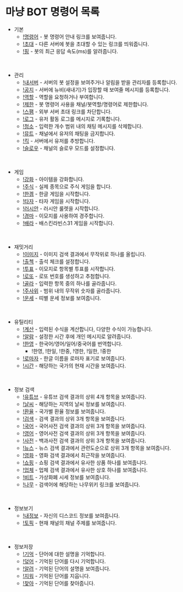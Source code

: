 # 마냥 BOT 명령어 목록

- 기본
  - [!명령어](basic.md#명령어) - 봇 명령어 안내 링크를 보여줍니다.
  - [!초대](basic.md#초대) - 다른 서버에 봇을 초대할 수 있는 링크를 띄워줍니다.
  - [!핑](basic.md#핑) - 봇의 최근 응답 속도(ms)를 알려줍니다.

</br>

- 관리
  - [!내서버](server.md#내서버) - 서버의 봇 설정을 보여주거나 알림을 받을 관리자를 등록합니다.
  - [!공지](server.md#공지) - 서버에 뉴비(새내기)가 입장할 때 보여줄 메시지를 등록합니다.
  - [!역할](server.md#역할) - 역할을 요청하거나 부여합니다.
  - [!제한](server.md#제한) - 봇 명령어 사용을 채널/봇역할/명령어로 제한합니다.
  - [!스팸](server.md#스팸) - 외부 서버 초대 링크를 차단합니다.
  - [!로그](server.md#로그) - 유저 활동 로그를 메시지로 기록합니다.
  - [!청소](server.md#청소) - 입력한 개수 범위 내의 채팅 메시지를 삭제합니다.
  - [!뮤트](server.md#뮤트) - 채널에서 유저의 채팅을 금지합니다.
  - [!킥](server.md#킥) - 서버에서 유저를 추방합니다.
  - [!슬로우](server.md#슬로우) - 채널의 슬로우 모드를 설정합니다.

</br>

- 게임
  - [!강화](game.md#강화) - 아이템을 강화합니다.
  - [!주식](game.md#주식) - 실제 종목으로 주식 게임을 합니다.
  - [!한겜](game.md#한겜) - 한글 게임을 시작합니다.
  - [!타자](game.md#타자) - 타자 게임을 시작합니다.
  - [!러시안](game.md#러시안) - 러시안 룰렛을 시작합니다.
  - [!경마](game.md#경마) - 이모지를 사용하여 경주합니다.
  - [!배라](game.md#배라) - 배스킨라빈스31 게임을 시작합니다.

</br>

- 재밋거리
  - [!이미지](fun.md#이미지) - 이미지 검색 결과에서 무작위로 하나를 올립니다.
  - [!출첵](fun.md#출첵) - 출석 체크를 설정합니다.
  - [!투표](fun.md#투표) - 이모지로 항목별 투표를 시작합니다.
  - [!로또](fun.md#로또) - 로또 번호를 생성하고 추첨합니다.
  - [!골라](fun.md#골라) - 입력한 항목 중의 하나를 골라줍니다.
  - [!주사위](fun.md#주사위) - 범위 내의 무작위 숫자를 골라줍니다.
  - [!운세](fun.md#운세) - 띠별 운세 정보를 보여줍니다.

</br>

- 유틸리티
  - [!계산](util.md#계산) - 입력된 수식을 계산합니다, 다양한 수식이 가능합니다.
  - [!알람](util.md#알람) - 설정한 시간 후에 개인 메시지로 알려줍니다.
  - [!한영](util.md#한영) - 한국어/영어/일어/중국어를 번역합니다.
    - !한영, !한일, !한중, !영한, !일한, !중한
  - [!로마자](util.md#로마자) - 한글 이름을 로마자 표기로 보여줍니다.
  - [!시간](util.md#시간) - 해당하는 국가의 현재 시간을 보여줍니다.

</br>

- 정보 검색
  - [!유튜브](search.md#유튜브) - 유튜브 검색 결과의 상위 4개 항목을 보여줍니다.
  - [!날씨](search.md#날씨) - 해당하는 지역의 날씨 정보를 보여줍니다.
  - [!환율](search.md#환율) - 국가별 환율 정보를 보여줍니다.
  - [!검색](search.md#검색) - 검색 결과의 상위 3개 항목을 보여줍니다.
  - [!국어](search.md#국어) - 국어사전 검색 결과의 상위 3개 항목을 보여줍니다.
  - [!영어](search.md#영어) - 영어사전 검색 결과의 상위 3개 항목을 보여줍니다.
  - [!사전](search.md#사전) - 백과사전 검색 결과의 상위 3개 항목을 보여줍니다.
  - [!뉴스](search.md#뉴스) - 뉴스 검색 결과에서 관련도순으로 상위 3개 항목을 보여줍니다.
  - [!영화](search.md#영화) - 영화 검색 결과에서 최근작을 보여줍니다.
  - [!쇼핑](search.md#쇼핑) - 쇼핑 검색 결과에서 유사한 상품 하나를 보여줍니다.
  - [!업체](search.md#업체) - 업체 검색 결과에서 유사한 상호 하나를 보여줍니다.
  - [!비트](search.md#비트) - 가상화폐 시세 정보를 보여줍니다.
  - [!나무](search.md#나무) - 검색어에 해당하는 나무위키 링크를 보여줍니다.

</br>

- 정보보기
  - [!내정보](info.md#내정보) - 자신의 디스코드 정보를 보여줍니다.
  - [!토픽](info.md#토픽) - 현재 채널의 채널 주제를 보여줍니다.

</br>

- 정보저장
  - [!기억](memory.md#기억) - 단어에 대한 설명을 기억합니다.
  - [!덮어](memory.md#덮어) - 기억된 단어를 다시 기억합니다.
  - [!알려](memory.md#알려) - 기억된 단어의 설명을 보여줍니다.
  - [!지워](memory.md#지워) - 기억된 단어를 지웁니다.
  - [!찾아](memory.md#찾아) - 기억된 단어를 찾아줍니다.
